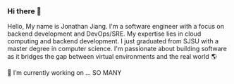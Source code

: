 ### Hi there 👋
Hello, My name is Jonathan Jiang. I'm a software engineer with a focus on backend development and DevOps/SRE. My expertise lies in cloud computing and backend development.
I just graduated from SJSU with a master degree in computer science. I'm passionate about building software as it bridges the gap between virtual environments and the real world 🌎

🔭 I’m currently working on
... SO MANY



<!--
**johnjiangtw0804/johnjiangtw0804** is a ✨ _special_ ✨ repository because its `README.md` (this file) appears on your GitHub profile.

Here are some ideas to get you started:
About Me 🤝

- 🌱 I’m currently learning ...
- 👯 I’m looking to collaborate on ...
- 🤔 I’m looking for help with ...
- 💬 Ask me about ...
- 📫 How to reach me: ...
- 😄 Pronouns: ...
- ⚡ Fun fact: ...
-->
